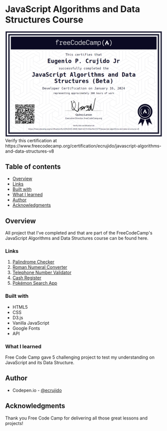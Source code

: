 # JavaScript Algorithms and Data Structures Course

<img src="EPC_FCC_JS_ALGORITHMS_&_DATA_STRUCTURES.PNG" alt="Course Certificate" width="700px"/>
Verify this certification at https://www.freecodecamp.org/certification/ecrujido/javascript-algorithms-and-data-structures-v8

## Table of contents

- [Overview](#overview)
- [Links](#links)
- [Built with](#built-with)
- [What I learned](#what-i-learned)
- [Author](#author)
- [Acknowledgments](#acknowledgments)

## Overview

All project that I've completed and that are part of the FreeCodeCamp's JavaScript Algorithms and Data Structures course can be found here.

### Links

1. [Palindrome Checker](https://github.com/ecrujido/Free_Code_Camp/tree/0eb1b6f33b88fe184b4af01897ee800411925a47/JAVASCRIPT_ALGORITHMS_%26_DATA_STRUCTURES/EPC_Palindrome_Checker) <br>
2. [Roman Numeral Converter](https://github.com/ecrujido/Free_Code_Camp/tree/656774f5e65d31e5fa176e174ef89c0da5e8b916/JAVASCRIPT_ALGORITHMS_%26_DATA_STRUCTURES/EPC_Roman_Numeral_Converter) <br>
3. [Telephone Number Validator](https://github.com/ecrujido/Free_Code_Camp/tree/656774f5e65d31e5fa176e174ef89c0da5e8b916/JAVASCRIPT_ALGORITHMS_%26_DATA_STRUCTURES/EPC_Telephone_Number_Validator) <br>
4. [Cash Register](https://github.com/ecrujido/Free_Code_Camp/tree/0eb1b6f33b88fe184b4af01897ee800411925a47/JAVASCRIPT_ALGORITHMS_%26_DATA_STRUCTURES/EPC_Cash_Register) <br>
5. [Pokémon Search App](https://github.com/ecrujido/Free_Code_Camp/tree/617ebb235ead227de4c88b63c6443ec657ade2ac/JAVASCRIPT_ALGORITHMS_%26_DATA_STRUCTURES/EPC_Pokemon_Search_App) <br>

### Built with

- HTML5
- CSS
- D3.js
- Vanilla JavaScript
- Google Fonts
- API

### What I learned

Free Code Camp gave 5 challenging project to test my understanding on JavaScript and its Data Structure.

## Author

- Codepen.io - [@ecrujido](https://codepen.io/ecrujido)

## Acknowledgments

Thank you Free Code Camp for delivering all those great lessons and projects!
